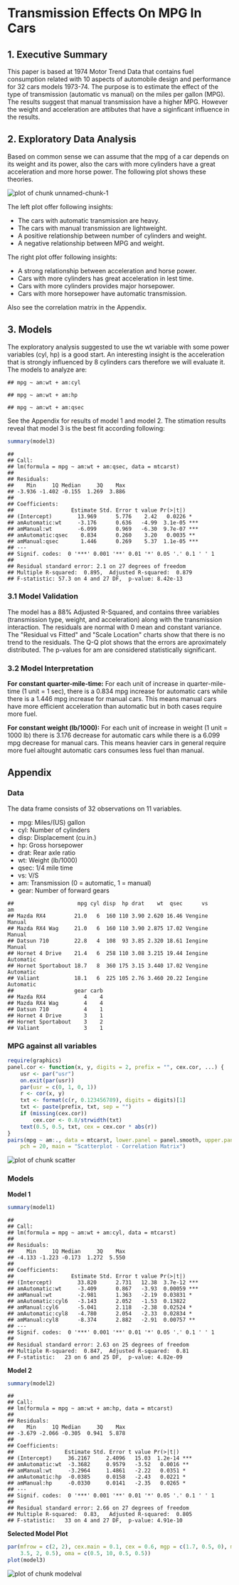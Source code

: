 Transmission Effects On MPG In Cars
====================================




## 1. Executive Summary
This paper is based at 1974 Motor Trend Data that contains fuel consumption related with 10 aspects of automobile design and performance for 32 cars models 1973-74. The purpose is to estimate the effect of the type of transmission (automatic vs manual) on the miles per gallon (MPG). The results suggest that manual transmission have a higher MPG. However the weight and acceleration are attibutes that have a siginficant influence in the results.

## 2. Exploratory Data Analysis
Based on common sense we can assume that the mpg of a car depends on its weight and its power, also the cars with more cylinders have a great acceleration and more horse power. The following plot shows these theories.

![plot of chunk unnamed-chunk-1](figure/unnamed-chunk-1.png) 


The left plot offer following insights:
* The cars with automatic transmission are heavy.
* The cars with manual transmission are lightweight.
* A positive relationship between number of cylinders and weight.
* A negative relationship between MPG and weight.

The right plot offer following insights:
* A strong relationship between acceleration and horse power.
* Cars with more cylinders has great acceleration in lest time.
* Cars with more cylinders provides major horsepower.
* Cars with more horsepower have automatic transmission.

Also see the correlation matrix in the Appendix.

## 3. Models
The exploratory analysis suggested to use the wt variable with some power variables (cyl, hp) is a good start. An interesting insight is the acceleration that is strongly influenced by 8 cylinders cars therefore we will evaluate it. The models to analyze are:


```
## mpg ~ am:wt + am:cyl
```

```
## mpg ~ am:wt + am:hp
```

```
## mpg ~ am:wt + am:qsec
```


See the Appendix for results of model 1 and model 2. The stimation results reveal that model 3 is the best fit according following:


```r
summary(model3)
```

```
## 
## Call:
## lm(formula = mpg ~ am:wt + am:qsec, data = mtcarst)
## 
## Residuals:
##    Min     1Q Median     3Q    Max 
## -3.936 -1.402 -0.155  1.269  3.886 
## 
## Coefficients:
##                  Estimate Std. Error t value Pr(>|t|)    
## (Intercept)        13.969      5.776    2.42   0.0226 *  
## amAutomatic:wt     -3.176      0.636   -4.99  3.1e-05 ***
## amManual:wt        -6.099      0.969   -6.30  9.7e-07 ***
## amAutomatic:qsec    0.834      0.260    3.20   0.0035 ** 
## amManual:qsec       1.446      0.269    5.37  1.1e-05 ***
## ---
## Signif. codes:  0 '***' 0.001 '**' 0.01 '*' 0.05 '.' 0.1 ' ' 1
## 
## Residual standard error: 2.1 on 27 degrees of freedom
## Multiple R-squared:  0.895,	Adjusted R-squared:  0.879 
## F-statistic: 57.3 on 4 and 27 DF,  p-value: 8.42e-13
```


### 3.1 Model Validation
The model has a 88% Adjusted R-Squared, and contains three variables (transmission type, weight, and acceleration) along with the transmission interaction. The residuals are normal with 0 mean and constant variance. The "Residual vs Fitted" and "Scale Location" charts show that there is no trend to the residuals. The Q-Q plot shows that the errors are aproximately distributed. The p-values for am are considered statistically significant.

### 3.2 Model Interpretation
**For constant quarter-mile-time:** For each unit of increase in quarter-mile-time (1 unit = 1 sec), there is a 0.834 mpg increase for automatic cars while there is a 1.446 mpg increase for manual cars. This means manual cars have more efficient acceleration than automatic but in both cases require more fuel. 

**For constant weight (lb/1000):** For each unit of increase in weight (1 unit = 1000 lb) there is 3.176 decrease for automatic cars while there is a 6.099 mpg decrease for manual cars. This means heavier cars in general require more fuel altought automatic cars consumes less fuel than manual.



## Appendix
### Data
The data frame consists of 32 observations on 11 variables.
- mpg: Miles/(US) gallon
- cyl: Number of cylinders
- disp: Displacement (cu.in.)
- hp: Gross horsepower
- drat: Rear axle ratio
- wt: Weight (lb/1000)
- qsec: 1/4 mile time
- vs: V/S
- am: Transmission (0 = automatic, 1 = manual)
- gear: Number of forward gears


```
##                    mpg cyl disp  hp drat    wt  qsec      vs        am
## Mazda RX4         21.0   6  160 110 3.90 2.620 16.46 Vengine    Manual
## Mazda RX4 Wag     21.0   6  160 110 3.90 2.875 17.02 Vengine    Manual
## Datsun 710        22.8   4  108  93 3.85 2.320 18.61 Iengine    Manual
## Hornet 4 Drive    21.4   6  258 110 3.08 3.215 19.44 Iengine Automatic
## Hornet Sportabout 18.7   8  360 175 3.15 3.440 17.02 Vengine Automatic
## Valiant           18.1   6  225 105 2.76 3.460 20.22 Iengine Automatic
##                   gear carb
## Mazda RX4            4    4
## Mazda RX4 Wag        4    4
## Datsun 710           4    1
## Hornet 4 Drive       3    1
## Hornet Sportabout    3    2
## Valiant              3    1
```


### MPG against all variables

```r
require(graphics)
panel.cor <- function(x, y, digits = 2, prefix = "", cex.cor, ...) {
    usr <- par("usr")
    on.exit(par(usr))
    par(usr = c(0, 1, 0, 1))
    r <- cor(x, y)
    txt <- format(c(r, 0.123456789), digits = digits)[1]
    txt <- paste(prefix, txt, sep = "")
    if (missing(cex.cor)) 
        cex.cor <- 0.8/strwidth(txt)
    text(0.5, 0.5, txt, cex = cex.cor * abs(r))
}
pairs(mpg ~ am:., data = mtcarst, lower.panel = panel.smooth, upper.panel = panel.cor, 
    pch = 20, main = "Scatterplot - Correlation Matrix")
```

![plot of chunk scatter](figure/scatter.png) 


### Models
**Model 1**

```r
summary(model1)
```

```
## 
## Call:
## lm(formula = mpg ~ am:wt + am:cyl, data = mtcarst)
## 
## Residuals:
##    Min     1Q Median     3Q    Max 
## -4.133 -1.223 -0.173  1.272  5.550 
## 
## Coefficients:
##                  Estimate Std. Error t value Pr(>|t|)    
## (Intercept)        33.820      2.731   12.38  3.7e-12 ***
## amAutomatic:wt     -3.409      0.867   -3.93  0.00059 ***
## amManual:wt        -2.981      1.363   -2.19  0.03831 *  
## amAutomatic:cyl6   -3.143      2.052   -1.53  0.13822    
## amManual:cyl6      -5.041      2.118   -2.38  0.02524 *  
## amAutomatic:cyl8   -4.780      2.054   -2.33  0.02834 *  
## amManual:cyl8      -8.374      2.882   -2.91  0.00757 ** 
## ---
## Signif. codes:  0 '***' 0.001 '**' 0.01 '*' 0.05 '.' 0.1 ' ' 1
## 
## Residual standard error: 2.63 on 25 degrees of freedom
## Multiple R-squared:  0.847,	Adjusted R-squared:  0.81 
## F-statistic:   23 on 6 and 25 DF,  p-value: 4.82e-09
```


**Model 2**

```r
summary(model2)
```

```
## 
## Call:
## lm(formula = mpg ~ am:wt + am:hp, data = mtcarst)
## 
## Residuals:
##    Min     1Q Median     3Q    Max 
## -3.679 -2.066 -0.305  0.941  5.878 
## 
## Coefficients:
##                Estimate Std. Error t value Pr(>|t|)    
## (Intercept)     36.2167     2.4096   15.03  1.2e-14 ***
## amAutomatic:wt  -3.3682     0.9579   -3.52   0.0016 ** 
## amManual:wt     -3.2964     1.4861   -2.22   0.0351 *  
## amAutomatic:hp  -0.0385     0.0158   -2.43   0.0221 *  
## amManual:hp     -0.0330     0.0141   -2.35   0.0265 *  
## ---
## Signif. codes:  0 '***' 0.001 '**' 0.01 '*' 0.05 '.' 0.1 ' ' 1
## 
## Residual standard error: 2.66 on 27 degrees of freedom
## Multiple R-squared:  0.83,	Adjusted R-squared:  0.805 
## F-statistic:   33 on 4 and 27 DF,  p-value: 4.91e-10
```


**Selected Model Plot**

```r
par(mfrow = c(2, 2), cex.main = 0.1, cex = 0.6, mgp = c(1.7, 0.5, 0), mar = c(4, 
    3.5, 2, 0.5), oma = c(0.5, 10, 0.5, 0.5))
plot(model3)
```

![plot of chunk modelval](figure/modelval.png) 

